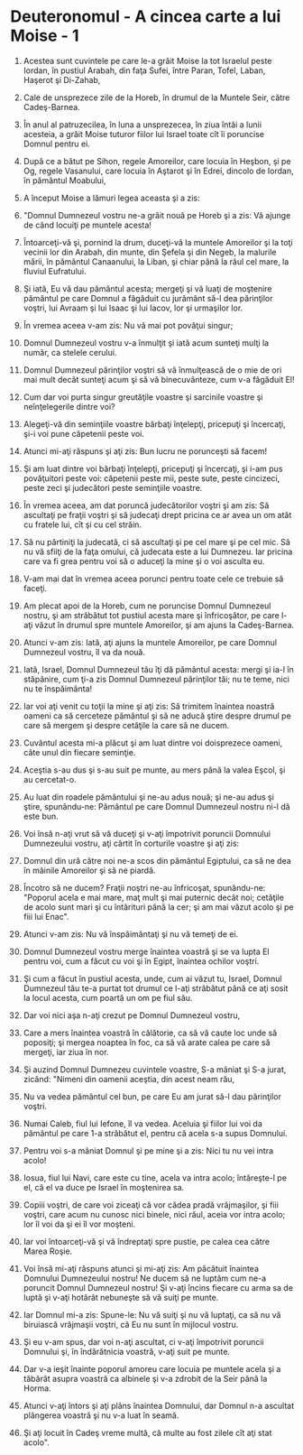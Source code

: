 # Deuteronomul - A cincea carte a lui Moise - 1

1. Acestea sunt cuvintele pe care le-a grăit Moise la tot Israelul peste Iordan, în pustiul Arabah, din faţa Sufei, între Paran, Tofel, Laban, Haşerot şi Di-Zahab, 

2. Cale de unsprezece zile de la Horeb, în drumul de la Muntele Seir, către Cadeş-Barnea. 

3. În anul al patruzecilea, în luna a unsprezecea, în ziua întâi a lunii acesteia, a grăit Moise tuturor fiilor lui Israel toate cît îi poruncise Domnul pentru ei. 

4. După ce a bătut pe Sihon, regele Amoreilor, care locuia în Heşbon, şi pe Og, regele Vasanului, care locuia în Aştarot şi în Edrei, dincolo de Iordan, în pământul Moabului, 

5. A început Moise a lămuri legea aceasta şi a zis: 

6. "Domnul Dumnezeul vostru ne-a grăit nouă pe Horeb şi a zis: Vă ajunge de când locuiţi pe muntele acesta! 

7. Întoarceţi-vă şi, pornind la drum, duceţi-vă la muntele Amoreilor şi la toţi vecinii lor din Arabah, din munte, din Şefela şi din Negeb, la malurile mării, în pământul Canaanului, la Liban, şi chiar până la râul cel mare, la fluviul Eufratului. 

8. Şi iată, Eu vă dau pământul acesta; mergeţi şi vă luaţi de moştenire pământul pe care Domnul a făgăduit cu jurământ să-l dea părinţilor voştri, lui Avraam şi lui Isaac şi lui Iacov, lor şi urmaşilor lor. 

9. În vremea aceea v-am zis: Nu vă mai pot povăţui singur; 

10. Domnul Dumnezeul vostru v-a înmulţit şi iată acum sunteţi mulţi la număr, ca stelele cerului. 

11. Domnul Dumnezeul părinţilor voştri să vă înmulţească de o mie de ori mai mult decât sunteţi acum şi să vă binecuvânteze, cum v-a făgăduit El! 

12. Cum dar voi purta singur greutăţile voastre şi sarcinile voastre şi neînţelegerile dintre voi? 

13. Alegeţi-vă din seminţiile voastre bărbaţi înţelepţi, pricepuţi şi încercaţi, şi-i voi pune căpetenii peste voi. 

14. Atunci mi-aţi răspuns şi aţi zis: Bun lucru ne porunceşti să facem! 

15. Şi am luat dintre voi bărbaţi înţelepţi, pricepuţi şi încercaţi, şi i-am pus povăţuitori peste voi: căpetenii peste mii, peste sute, peste cincizeci, peste zeci şi judecători peste seminţiile voastre. 

16. În vremea aceea, am dat poruncă judecătorilor voştri şi am zis: Să ascultaţi pe fraţii voştri şi să judecaţi drept pricina ce ar avea un om atât cu fratele lui, cît şi cu cel străin. 

17. Să nu părtiniţi la judecată, ci să ascultaţi şi pe cel mare şi pe cel mic. Să nu vă sfiiţi de la faţa omului, că judecata este a lui Dumnezeu. Iar pricina care va fi grea pentru voi să o aduceţi la mine şi o voi asculta eu. 

18. V-am mai dat în vremea aceea porunci pentru toate cele ce trebuie să faceţi. 

19. Am plecat apoi de la Horeb, cum ne poruncise Domnul Dumnezeul nostru, şi am străbătut tot pustiul acesta mare şi înfricoşător, pe care l-aţi văzut în drumul spre muntele Amoreilor, şi am ajuns la Cadeş-Barnea. 

20. Atunci v-am zis: Iată, aţi ajuns la muntele Amoreilor, pe care Domnul Dumnezeul vostru, îl va da nouă. 

21. Iată, Israel, Domnul Dumnezeul tău îţi dă pământul acesta: mergi şi ia-l în stăpânire, cum ţi-a zis Domnul Dumnezeul părinţilor tăi; nu te teme, nici nu te înspăimânta! 

22. Iar voi aţi venit cu toţii la mine şi aţi zis: Să trimitem înaintea noastră oameni ca să cerceteze pământul şi să ne aducă ştire despre drumul pe care să mergem şi despre cetăţile la care să ne ducem. 

23. Cuvântul acesta mi-a plăcut şi am luat dintre voi doisprezece oameni, câte unul din fiecare seminţie. 

24. Aceştia s-au dus şi s-au suit pe munte, au mers până la valea Eşcol, şi au cercetat-o. 

25. Au luat din roadele pământului şi ne-au adus nouă; şi ne-au adus şi ştire, spunându-ne: Pământul pe care Domnul Dumnezeul nostru ni-l dă este bun. 

26. Voi însă n-aţi vrut să vă duceţi şi v-aţi împotrivit poruncii Domnului Dumnezeului vostru, aţi cârtit în corturile voastre şi aţi zis: 

27. Domnul din ură către noi ne-a scos din pământul Egiptului, ca să ne dea în mâinile Amoreilor şi să ne piardă. 

28. Încotro să ne ducem? Fraţii noştri ne-au înfricoşat, spunându-ne: "Poporul acela e mai mare, maţ mult şi mai puternic decât noi; cetăţile de acolo sunt mari şi cu întărituri până la cer; şi am mai văzut acolo şi pe fiii lui Enac". 

29. Atunci v-am zis: Nu vă înspăimântaţi şi nu vă temeţi de ei. 

30. Domnul Dumnezeul vostru merge înaintea voastră şi se va lupta El pentru voi, cum a făcut cu voi şi în Egipt, înaintea ochilor voştri. 

31. Şi cum a făcut în pustiul acesta, unde, cum ai văzut tu, Israel, Domnul Dumnezeul tău te-a purtat tot drumul ce l-aţi străbătut până ce aţi sosit la locul acesta, cum poartă un om pe fiul său. 

32. Dar voi nici aşa n-aţi crezut pe Domnul Dumnezeul vostru, 

33. Care a mers înaintea voastră în călătorie, ca să vă caute loc unde să poposiţi; şi mergea noaptea în foc, ca să vă arate calea pe care să mergeţi, iar ziua în nor. 

34. Şi auzind Domnul Dumnezeu cuvintele voastre, S-a mâniat şi S-a jurat, zicând: "Nimeni din oamenii aceştia, din acest neam rău, 

35. Nu va vedea pământul cel bun, pe care Eu am jurat să-l dau părinţilor voştri. 

36. Numai Caleb, fiul lui Iefone, îl va vedea. Aceluia şi fiilor lui voi da pământul pe care 1-a străbătut el, pentru că acela s-a supus Domnului. 

37. Pentru voi s-a mâniat Domnul şi pe mine şi a zis: Nici tu nu vei intra acolo! 

38. Iosua, fiul lui Navi, care este cu tine, acela va intra acolo; întăreşte-l pe el, că el va duce pe Israel în moştenirea sa. 

39. Copiii voştri, de care voi ziceaţi că vor cădea pradă vrăjmaşilor, şi fiii voştri, care acum nu cunosc nici binele, nici răul, aceia vor intra acolo; lor îl voi da şi ei îl vor moşteni. 

40. Iar voi întoarceţi-vă şi vă îndreptaţi spre pustie, pe calea cea către Marea Roşie. 

41. Voi însă mi-aţi răspuns atunci şi mi-aţi zis: Am păcătuit înaintea Domnului Dumnezeului nostru! Ne ducem să ne luptăm cum ne-a poruncit Domnul Dumnezeul nostru! Şi v-aţi încins fiecare cu arma sa de luptă şi v-aţi hotărât nebuneşte să vă suiţi pe munte. 

42. Iar Domnul mi-a zis: Spune-le: Nu vă suiţi şi nu vă luptaţi, ca să nu vă biruiască vrăjmaşii voştri, că Eu nu sunt în mijlocul vostru. 

43. Şi eu v-am spus, dar voi n-aţi ascultat, ci v-aţi împotrivit poruncii Domnului şi, în îndărătnicia voastră, v-aţi suit pe munte. 

44. Dar v-a ieşit înainte poporul amoreu care locuia pe muntele acela şi a tăbărât asupra voastră ca albinele şi v-a zdrobit de la Seir până la Horma. 

45. Atunci v-aţi întors şi aţi plâns înaintea Domnului, dar Domnul n-a ascultat plângerea voastră şi nu v-a luat în seamă. 

46. Şi aţi locuit în Cadeş vreme multă, că multe au fost zilele cît aţi stat acolo". 

